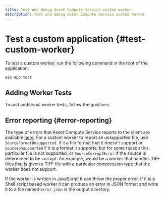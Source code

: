 ```yaml
---
title: Test and debug Asset Compute Service custom worker.
description: Test and debug Asset Compute Service custom worker.
---
```


# Test a custom application {#test-custom-worker}

To test a custom worker, run the following command in the root of the application:

```
aio app test
```

## Adding Worker Tests

To add additional worker tests, follow the guidlines.
 <!-- either add this information here or link it: https://git.corp.adobe.com/nui/nui/blob/master/doc/developer/AddWorkerTests.md -->

<!-- example worker tests: https://github.com/adobe/asset-compute-example-workers/tree/master/projects/worker-animal-pictures/test/asset-compute/worker-animal-pictures -->

## Error reporting {#error-reporting}

The type of errors that Asset Compute Service reports to the client are available [here](https://github.com/adobe/asset-compute-commons/blob/master/lib/errors.js). For a custom worker to report an unsupported file, use `SourceFormatUnsupported`. if it a file format that it doesn't support or `SourceUnsupported` if it is a format it supports, but for some reason this particular file is not supported, or `SourceCorruptError` if the source is determined to be corrupt.  An example, would be a worker that handles TIFF files that is given a TIFF file with a particular compression type that the worker does not support.

If the worker is written in JavaScript it can throw the proper error. If it is a Shell script based worker it can produce an error in JSON format and write it to a file named `error.json` in the output directory. 

<!-- See the [PDF Rasterizer worker](https://git.corp.adobe.com/nui/worker-pdfrasterizer/blob/master/action/worker.sh#L14-L24) for an example. 

TBD: Possible to provide a publicly-available example from an Adobe-provided example of a custom worker? -->
